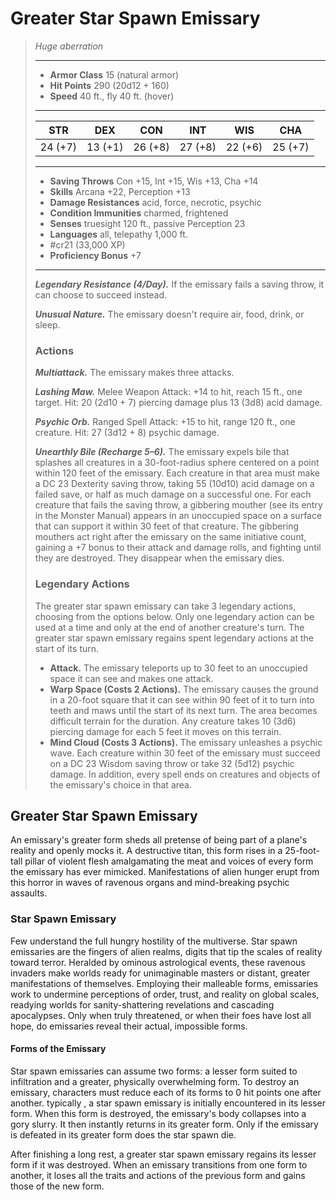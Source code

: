 # Greater Star Spawn Emissary
>*Huge aberration*
>___
>- **Armor Class** 15 (natural armor)
>- **Hit Points** 290 (20d12 + 160)
>- **Speed** 40 ft., fly 40 ft. (hover)
>___
>|STR|DEX|CON|INT|WIS|CHA|
>|:---:|:---:|:---:|:---:|:---:|:---:|
>|24 (+7)|13 (+1)|26 (+8)|27 (+8)|22 (+6)|25 (+7)|
>___
>- **Saving Throws** Con +15, Int +15, Wis +13, Cha +14
>- **Skills** Arcana +22, Perception +13
>- **Damage Resistances** acid, force, necrotic, psychic
>- **Condition Immunities** charmed, frightened
>- **Senses** truesight 120 ft., passive Perception 23
>- **Languages** all, telepathy 1,000 ft.
>- #cr21 (33,000 XP)
>- **Proficiency Bonus** +7
>___
>***Legendary Resistance (4/Day).*** If the emissary fails a saving throw, it can choose to succeed instead.  
>
>***Unusual Nature.*** The emissary doesn't require air, food, drink, or sleep.  
>
>### Actions
>***Multiattack.*** The emissary makes three attacks.  
>
>***Lashing Maw.*** Melee Weapon Attack: +14 to hit, reach 15 ft., one target. Hit: 20 (2d10 + 7) piercing damage plus 13 (3d8) acid damage.  
>
>***Psychic Orb.*** Ranged Spell Attack: +15 to hit, range 120 ft., one creature. Hit: 27 (3d12 + 8) psychic damage.  
>
>***Unearthly Bile (Recharge 5–6).*** The emissary expels bile that splashes all creatures in a 30-foot-radius sphere centered on a point within 120 feet of the emissary. Each creature in that area must make a DC 23 Dexterity saving throw, taking 55 (10d10) acid damage on a failed save, or half as much damage on a successful one. For each creature that fails the saving throw, a gibbering mouther (see its entry in the Monster Manual) appears in an unoccupied space on a surface that can support it within 30 feet of that creature. The gibbering mouthers act right after the emissary on the same initiative count, gaining a +7 bonus to their attack and damage rolls, and fighting until they are destroyed. They disappear when the emissary dies.  
>
>### Legendary Actions
>The greater star spawn emissary can take 3 legendary actions, choosing from the options below. Only one legendary action can be used at a time and only at the end of another creature's turn. The greater star spawn emissary regains spent legendary actions at the start of its turn.
>
>- **Attack.** The emissary teleports up to 30 feet to an unoccupied space it can see and makes one attack.
>- **Warp Space (Costs 2 Actions).** The emissary causes the ground in a 20-foot square that it can see within 90 feet of it to turn into teeth and maws until the start of its next turn. The area becomes difficult terrain for the duration. Any creature takes 10 (3d6) piercing damage for each 5 feet it moves on this terrain.
>- **Mind Cloud (Costs 3 Actions).** The emissary unleashes a psychic wave. Each creature within 30 feet of the emissary must succeed on a DC 23 Wisdom saving throw or take 32 (5d12) psychic damage. In addition, every spell ends on creatures and objects of the emissary's choice in that area.

## Greater Star Spawn Emissary

An emissary's greater form sheds all pretense of being part of a plane's reality and openly mocks it. A destructive titan, this form rises in a 25-foot-tall pillar of violent flesh amalgamating the meat and voices of every form the emissary has ever mimicked. Manifestations of alien hunger erupt from this horror in waves of ravenous organs and mind-breaking psychic assaults.

### Star Spawn Emissary
Few understand the full hungry hostility of the multiverse. Star spawn emissaries are the fingers of alien realms, digits that tip the scales of reality toward terror. Heralded by ominous astrological events, these ravenous invaders make worlds ready for unimaginable masters or distant, greater manifestations of themselves. Employing their malleable forms, emissaries work to undermine perceptions of order, trust, and reality on global scales, readying worlds for sanity-shattering revelations and cascading apocalypses. Only when truly threatened, or when their foes have lost all hope, do emissaries reveal their actual, impossible forms.

#### Forms of the Emissary
Star spawn emissaries can assume two forms: a lesser form suited to infiltration and a greater, physically overwhelming form. To destroy an emissary, characters must reduce each of its forms to 0 hit points one after another. typically , a star spawn emissary is initially encountered in its lesser form. When this form is destroyed, the emissary's body collapses into a gory slurry. It then instantly returns in its greater form. Only if the emissary is defeated in its greater form does the star spawn die.

After finishing a long rest, a greater star spawn emissary regains its lesser form if it was destroyed. When an emissary transitions from one form to another, it loses all the traits and actions of the previous form and gains those of the new form.